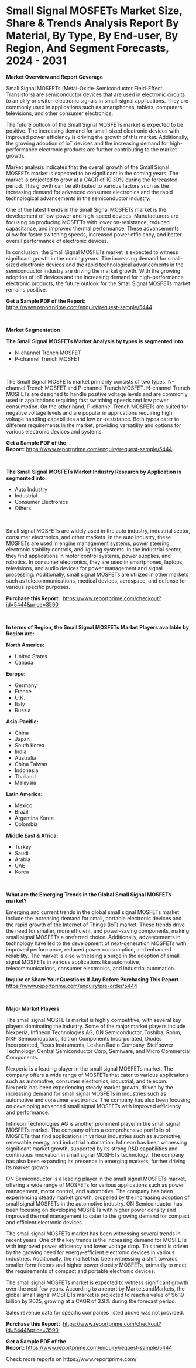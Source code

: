 <p><h1>Small Signal MOSFETs Market Size, Share & Trends Analysis Report By Material, By Type, By End-user, By Region, And Segment Forecasts, 2024 - 2031</h1></p><p><strong>Market Overview and Report Coverage</strong></p>
<p><p>Small Signal MOSFETs (Metal-Oxide-Semiconductor Field-Effect Transistors) are semiconductor devices that are used in electronic circuits to amplify or switch electronic signals in small-signal applications. They are commonly used in applications such as smartphones, tablets, computers, televisions, and other consumer electronics.</p><p>The future outlook of the Small Signal MOSFETs market is expected to be positive. The increasing demand for small-sized electronic devices with improved power efficiency is driving the growth of this market. Additionally, the growing adoption of IoT devices and the increasing demand for high-performance electronic products are further contributing to the market growth.</p><p>Market analysis indicates that the overall growth of the Small Signal MOSFETs market is expected to be significant in the coming years. The market is projected to grow at a CAGR of 10.30% during the forecasted period. This growth can be attributed to various factors such as the increasing demand for advanced consumer electronics and the rapid technological advancements in the semiconductor industry.</p><p>One of the latest trends in the Small Signal MOSFETs market is the development of low-power and high-speed devices. Manufacturers are focusing on producing MOSFETs with lower on-resistance, reduced capacitance, and improved thermal performance. These advancements allow for faster switching speeds, increased power efficiency, and better overall performance of electronic devices.</p><p>In conclusion, the Small Signal MOSFETs market is expected to witness significant growth in the coming years. The increasing demand for small-sized electronic devices and the rapid technological advancements in the semiconductor industry are driving the market growth. With the growing adoption of IoT devices and the increasing demand for high-performance electronic products, the future outlook for the Small Signal MOSFETs market remains positive.</p></p>
<p><strong>Get a Sample PDF of the Report:</strong> <a href="https://www.reportprime.com/enquiry/request-sample/5444">https://www.reportprime.com/enquiry/request-sample/5444</a></p>
<p>&nbsp;</p>
<p><strong>Market Segmentation</strong></p>
<p><strong>The Small Signal MOSFETs Market Analysis by types is segmented into:</strong></p>
<p><ul><li>N-channel Trench MOSFET</li><li>P-channel Trench MOSFET</li></ul></p>
<p>&nbsp;</p>
<p><p>The Small Signal MOSFETs market primarily consists of two types: N-channel Trench MOSFET and P-channel Trench MOSFET. N-channel Trench MOSFETs are designed to handle positive voltage levels and are commonly used in applications requiring fast switching speeds and low power consumption. On the other hand, P-channel Trench MOSFETs are suited for negative voltage levels and are popular in applications requiring high voltage handling capabilities and low on-resistance. Both types cater to different requirements in the market, providing versatility and options for various electronic devices and systems.</p></p>
<p><strong>Get a Sample PDF of the Report:</strong>&nbsp;<a href="https://www.reportprime.com/enquiry/request-sample/5444">https://www.reportprime.com/enquiry/request-sample/5444</a></p>
<p>&nbsp;</p>
<p><strong>The Small Signal MOSFETs Market Industry Research by Application is segmented into:</strong></p>
<p><ul><li>Auto Industry</li><li>Industrial</li><li>Consumer Electronics</li><li>Others</li></ul></p>
<p>&nbsp;</p>
<p><p>Small signal MOSFETs are widely used in the auto industry, industrial sector, consumer electronics, and other markets. In the auto industry, these MOSFETs are used in engine management systems, power steering, electronic stability controls, and lighting systems. In the industrial sector, they find applications in motor control systems, power supplies, and robotics. In consumer electronics, they are used in smartphones, laptops, televisions, and audio devices for power management and signal processing. Additionally, small signal MOSFETs are utilized in other markets such as telecommunications, medical devices, aerospace, and defense for various specific purposes.</p></p>
<p><strong>Purchase this Report:</strong>&nbsp; <a href="https://www.reportprime.com/checkout?id=5444&price=3590">https://www.reportprime.com/checkout?id=5444&price=3590</a></p>
<p>&nbsp;</p>
<p><strong>In terms of Region, the Small Signal MOSFETs Market Players available by Region are:</strong></p>
<p>
    <p> <strong> North America: </strong>
        <ul>
            <li>United States</li>
            <li>Canada</li>
        </ul>
        </p> 
    <p> <strong> Europe: </strong>
        <ul>
            <li>Germany</li>
            <li>France</li>
            <li>U.K.</li>
            <li>Italy</li>
            <li>Russia</li>
        </ul>
        </p> 
    <p> <strong> Asia-Pacific: </strong>
        <ul>
            <li>China</li>
            <li>Japan</li>
            <li>South Korea</li>
            <li>India</li>
            <li>Australia</li>
            <li>China Taiwan</li>
            <li>Indonesia</li>
            <li>Thailand</li>
            <li>Malaysia</li>
        </ul>
        </p> 
    <p> <strong> Latin America: </strong>
        <ul>
            <li>Mexico</li>
            <li>Brazil</li>
            <li>Argentina Korea</li>
            <li>Colombia</li>
        </ul>
        </p> 
    <p> <strong> Middle East & Africa: </strong>
        <ul>
            <li>Turkey</li>
            <li>Saudi</li>
            <li>Arabia</li>
            <li>UAE</li>
            <li>Korea</li>
        </ul>
    </p>
    </p>
<p>&nbsp;</p>
<p><strong>What are the Emerging Trends in the Global Small Signal MOSFETs market?</strong></p>
<p><p>Emerging and current trends in the global small signal MOSFETs market include the increasing demand for small, portable electronic devices and the rapid growth of the Internet of Things (IoT) market. These trends drive the need for smaller, more efficient, and power-saving components, making small signal MOSFETs a preferred choice. Additionally, advancements in technology have led to the development of next-generation MOSFETs with improved performance, reduced power consumption, and enhanced reliability. The market is also witnessing a surge in the adoption of small signal MOSFETs in various applications like automotive, telecommunications, consumer electronics, and industrial automation.</p></p>
<p><strong>Inquire or Share Your Questions If Any Before Purchasing This Report</strong>- <a href="https://www.reportprime.com/enquiry/pre-order/5444">https://www.reportprime.com/enquiry/pre-order/5444</a></p>
<p>&nbsp;</p>
<p><strong>Major Market Players</strong></p>
<p><p>The small signal MOSFETs market is highly competitive, with several key players dominating the industry. Some of the major market players include Nexperia, Infineon Technologies AG, ON Semiconductor, Toshiba, Rohm, NXP Semiconductors, Taitron Components Incorporated, Diodes Incorporated, Texas Instruments, Leshan Radio Company, Steifpower Technology, Central Semiconductor Corp, Semiware, and Micro Commercial Components. </p><p>Nexperia is a leading player in the small signal MOSFETs market. The company offers a wide range of MOSFETs that cater to various applications such as automotive, consumer electronics, industrial, and telecom. Nexperia has been experiencing steady market growth, driven by the increasing demand for small signal MOSFETs in industries such as automotive and consumer electronics. The company has also been focusing on developing advanced small signal MOSFETs with improved efficiency and performance.</p><p>Infineon Technologies AG is another prominent player in the small signal MOSFETs market. The company offers a comprehensive portfolio of MOSFETs that find applications in various industries such as automotive, renewable energy, and industrial automation. Infineon has been witnessing significant market growth, supported by its strong R&D capabilities and continuous innovation in small signal MOSFETs technology. The company has also been expanding its presence in emerging markets, further driving its market growth.</p><p>ON Semiconductor is a leading player in the small signal MOSFETs market, offering a wide range of MOSFETs for various applications such as power management, motor control, and automotive. The company has been experiencing steady market growth, propelled by the increasing adoption of small signal MOSFETs in the automotive industry. ON Semiconductor has been focusing on developing MOSFETs with higher power density and improved thermal management to cater to the growing demand for compact and efficient electronic devices.</p><p>The small signal MOSFETs market has been witnessing several trends in recent years. One of the key trends is the increasing demand for MOSFETs with improved power efficiency and lower voltage drop. This trend is driven by the growing need for energy-efficient electronic devices in various industries. Additionally, the market has been witnessing a shift towards smaller form factors and higher power density MOSFETs, primarily to meet the requirements of compact and portable electronic devices.</p><p>The small signal MOSFETs market is expected to witness significant growth over the next few years. According to a report by MarketsandMarkets, the global small signal MOSFETs market is projected to reach a value of $6.19 billion by 2025, growing at a CAGR of 3.9% during the forecast period.</p><p>Sales revenue data for specific companies listed above was not provided.</p></p>
<p><strong>Purchase this Report:</strong>&nbsp;&nbsp;<a href="https://www.reportprime.com/checkout?id=5444&price=3590">https://www.reportprime.com/checkout?id=5444&price=3590</a></p>
<p></p>
<p><strong>Get a Sample PDF of the Report:</strong>&nbsp;<a href="https://www.reportprime.com/enquiry/request-sample/5444">https://www.reportprime.com/enquiry/request-sample/5444</a></p>
<p>Check more reports on https://www.reportprime.com/</p>
